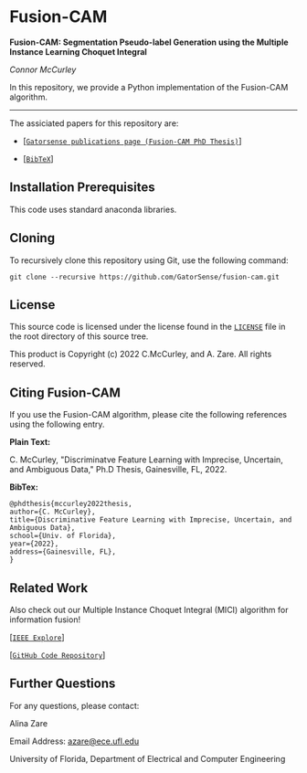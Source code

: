 # Fusion-CAM
**Fusion-CAM: Segmentation Pseudo-label Generation using the Multiple Instance Learning Choquet Integral**

_Connor McCurley_

In this repository, we provide a Python implementation of the Fusion-CAM algorithm.  

___
The assiciated papers for this repository are:

- [[`Gatorsense publications page (Fusion-CAM PhD Thesis)`](https://faculty.eng.ufl.edu/machine-learning/2023/02/discriminative-feature-learning-with-imprecise-uncertain-and-ambiguous-data/)]

- [[`BibTeX`](#CitingFusionCAM)]


## Installation Prerequisites

This code uses standard anaconda libraries.

## Cloning

To recursively clone this repository using Git, use the following command:

```
git clone --recursive https://github.com/GatorSense/fusion-cam.git
```

<!---
## Demo

Run `demo_main.py` in Python.

## Main Functions

The MICI Classifier Fusion and Regression Algorithm runs using the following functions.

1. MICI Classifier Fusion (generalized-mean model) Algorithm

```train_chi_softmax(TrainBags, TrainBagLabels, Parameters)```


## Inputs

#The *TrainBags* input is a (NumTrainBags,) numpy object array. Inside each element, (NumPntsInBag, nSources) numpy array -- Training bags data.

#The *TrainLabels* input is a (NumTrainBags,) numpy uint8 array that takes values of "1" and "0" for two-class classfication problems -- Training labels for each bag.


## Parameters
The parameters can be set in the following function:

```Parameters = set_mici_parameters.set_parameters()```
```
The parameters are in a Python argument parser with the following fields:
1. nPop: size of population
2. sigma: sigma of Gaussians in fitness function
3. maxIterations: maximum number of iterations
4. eta: percentage of time to make small-scale mutation
5. sampleVar: variance around sample mean
6. mean: mean of CI in fitness function. This value is always set to 1 (or very close to 1) if the positive label is "1".
7. analysis: if ="1", save all intermediate results
8. p: the power coefficient for the generalized-mean function. Empirically, setting p(1) to a large postive number and p(2) to a large negative number works well.
9. use_parallel: flag for using parallel processing in evolutionary optimization sampling.
```

*Parameters can be modified by users in Parameters = set_parameters() function.*

## Inventory

```
https://github.com/GatorSense/fusion-cam

└── root dir
    ├── mici_demo_main.py   //Run this. Main demo file.
    ├── demo_data_cl.mat  //Demo classification data
    ├── mici_choquet_integral.py  //Class file for the MICI with regular fuzzy measure
    ├── mici_choquet_integral_binary.py  //Class file for the MICI with binary fuzzy measure
    ├── set_mici_parameters.py  //Parameter file
```
-->

## License

This source code is licensed under the license found in the [`LICENSE`](LICENSE) file in the root directory of this source tree.

This product is Copyright (c) 2022 C.McCurley, and A. Zare. All rights reserved.

## <a name="CitingFusionCAM"></a>Citing Fusion-CAM

If you use the Fusion-CAM algorithm, please cite the following references using the following entry.

__Plain Text:__

C. McCurley, "Discriminatve Feature Learning with Imprecise, Uncertain, and Ambiguous Data," Ph.D Thesis, Gainesville, FL, 2022.


__BibTex:__
```
@phdthesis{mccurley2022thesis,
author={C. McCurley},
title={Discriminative Feature Learning with Imprecise, Uncertain, and Ambiguous Data},
school={Univ. of Florida},
year={2022},
address={Gainesville, FL},
}
```

## Related Work

Also check out our Multiple Instance Choquet Integral (MICI) algorithm for information fusion!

[[`IEEE Explore`](https://ieeexplore.ieee.org/document/7743905)] 

[[`GitHub Code Repository`](https://github.com/GatorSense/MICI)]

## Further Questions

For any questions, please contact:

Alina Zare

Email Address: azare@ece.ufl.edu

University of Florida, Department of Electrical and Computer Engineering

